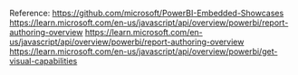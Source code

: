 Reference:
https://github.com/microsoft/PowerBI-Embedded-Showcases
https://learn.microsoft.com/en-us/javascript/api/overview/powerbi/report-authoring-overview
https://learn.microsoft.com/en-us/javascript/api/overview/powerbi/report-authoring-overview
https://learn.microsoft.com/en-us/javascript/api/overview/powerbi/get-visual-capabilities
